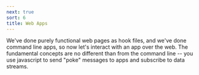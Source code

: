 ```yaml
---
next: true
sort: 6
title: Web Apps
---
```


We've done purely functional web pages as hook files, and we've
done command line apps, so now let's interact with an app over
the web.  The fundamental concepts are no different than from the
command line -- you use javascript to send "poke" messages to
apps and subscribe to data streams.


